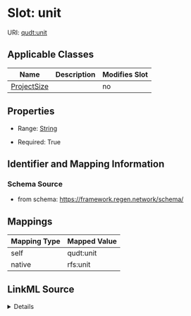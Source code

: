 

# Slot: unit

URI: [qudt:unit](http://qudt.org/schema/qudt/unit)



<!-- no inheritance hierarchy -->





## Applicable Classes

| Name | Description | Modifies Slot |
| --- | --- | --- |
| [ProjectSize](ProjectSize.md) |  |  no  |







## Properties

* Range: [String](String.md)

* Required: True





## Identifier and Mapping Information







### Schema Source


* from schema: https://framework.regen.network/schema/




## Mappings

| Mapping Type | Mapped Value |
| ---  | ---  |
| self | qudt:unit |
| native | rfs:unit |




## LinkML Source

<details>
```yaml
name: unit
from_schema: https://framework.regen.network/schema/
rank: 1000
slot_uri: qudt:unit
alias: unit
owner: ProjectSize
domain_of:
- ProjectSize
range: string
required: true

```
</details>